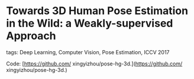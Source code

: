 # Towards 3D Human Pose Estimation in the Wild: a Weakly-supervised Approach

tags: Deep Learning, Computer Vision, Pose Estimation, ICCV 2017

Code: [https://github.com/ xingyizhou/pose-hg-3d.](https://github.com/ xingyizhou/pose-hg-3d.)